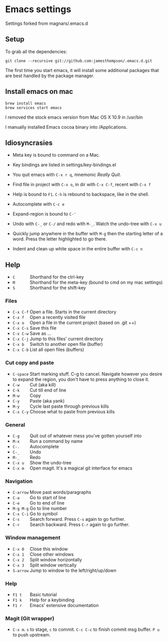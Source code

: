 # Emacs settings

Settings forked from magnars/.emacs.d

## Setup

To grab all the dependencies:

    git clone --recursive git://github.com:jamesthompson/.emacs.d.git

The first time you start emacs, it will install some additional packages
that are best handled by the package manager.

## Install emacs on mac

    brew install emacs
    brew services start emacs

I removed the stock emacs version from Mac OS X 10.9 in /usr/bin

I manually installed Emacs cocoa binary into /Applications.

## Idiosyncrasies

 * Meta key is bound to command on a Mac.

 * Key bindings are listed in settings/key-bindings.el

 * You quit emacs with `C-x r q`, mnemonic *Really Quit*.

 * Find file in project with `C-x o`, in dir with `C-x C-f`, recent with `C-x f`

 * Help is bound to `F1`. `C-h` is rebound to backspace, like in the shell.

 * Autocomplete with `C-c e`

 * Expand-region is bound to `C-'`

 * Undo with `C-_` or `C-/` and redo with `M-_`. Watch the undo-tree with `C-x u`

 * Quickly jump anywhere in the buffer with `M-g` then the starting letter of a word. Press the letter highlighted to go there.

 * Indent and clean up white space in the entire buffer with `C-c n`

## Help

* `C      ` Shorthand for the ctrl-key
* `M      ` Shorthand for the meta-key (bound to cmd on my mac settings)
* `S      ` Shorthand for the shift-key

### Files

* `C-x C-f` Open a file. Starts in the current directory
* `C-x f  ` Open a recently visited file
* `C-x o  ` Open a file in the current project (based on .git ++)
* `C-x C-s` Save this file
* `C-x C-w` Save as ...
* `C-x C-j` Jump to this files' current directory
* `C-x b  ` Switch to another open file (buffer)
* `C-x C-b` List all open files (buffers)

### Cut copy and paste

* `C-space` Start marking stuff. C-g to cancel. Navigate however you desire to expand the region, you don't have to press anything to close it.
* `C-w    ` Cut (aka kill)
* `C-k    ` Cut till end of line
* `M-w    ` Copy
* `C-y    ` Paste (aka yank)
* `M-y    ` Cycle last paste through previous kills
* `C-x C-y` Choose what to paste from previous kills

### General

* `C-g    ` Quit out of whatever mess you've gotten yourself into
* `M-x    ` Run a command by name
* `C-.    ` Autocomplete
* `C-_    ` Undo
* `M-_    ` Redo
* `C-x u  ` Show the undo-tree
* `C-x m  ` Open magit. It's a magical git interface for emacs

### Navigation

* `C-arrow` Move past words/paragraphs
* `C-a    ` Go to start of line
* `C-e    ` Go to end of line
* `M-g M-g` Go to line number
* `C-x C-i` Go to symbol
* `C-s    ` Search forward. Press `C-s` again to go further.
* `C-r    ` Search backward. Press `C-r` again to go further.

### Window management

* `C-x 0  ` Close this window
* `C-x 1  ` Close other windows
* `C-x 2  ` Split window horizontally
* `C-x 3  ` Split window vertically
* `S-arrow` Jump to window to the left/right/up/down

### Help

* `F1 t   ` Basic tutorial
* `F1 k   ` Help for a keybinding
* `F1 r   ` Emacs' extensive documentation

### Magit (Git wrapper)

* `C-x m`. `s` to stage, `c` to commit. `C-c C-c` to finish commit msg buffer. `P u` to push upstream.

